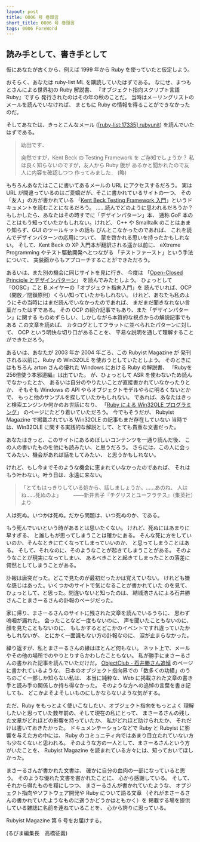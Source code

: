 ```yaml
---
layout: post
title: 0006 号 巻頭言
short_title: 0006 号 巻頭言
tags: 0006 ForeWord
---
```



## 読み手として、書き手として

仮にあなたが古くから、例えば 1999 年から Ruby を使っていたと仮定しよう。

おそらく、あなたは ruby-list ML を購読していたはずである。
なにせ、まつもとさんによる世界初の Ruby 解説書、
『オブジェクト指向スクリプト言語 Ruby』ですら
発行されたのはその年の秋のことだ。
当時はメーリングリストのメールを読んでいなければ、
まともに Ruby の情報を得ることができなかったのだ。

そしてあなたは、きっとこんなメール ([[ruby-list:17335] rubyunit](http://blade.nagaokaut.ac.jp/cgi-bin/scat.rb/ruby/ruby-list/17335)) を読んでいたはずである。

> 助田です．
> 
> 突然ですが，Kent Beck の Testing Framework を
> ご存知でしょうか？
> 私は良く知らないのですが，友人から Ruby 版が
> あるかと聞かれたので友人に内容を確認しつつ
> 作ってみました．
> (略)


もちろんあなたはここに書いてあるメールの URL にアクセスするだろう。
実は URL が間違っているのはご愛嬌だが、そこに書かれているサイトの一つ、
その「友人」の方が書かれている
「[Kent Beck Testing Framework 入門](http://www.morijp.com/masarl/homepage3.nifty.com/masarl/article/testing-framework.html)」というドキュメントを読むことになるだろう。
……読んでどのように思われるだろうか？　
もしかしたら、あなたはその時すでに「デザインパターン」本、
通称 GoF 本のことはもう知っていたかもしれない。けれど、
C++ や Smalltalk のことはあまり知らず、GUI のツールキットの話も
ぴんとこなかったのであれば、
これを読んでデザインパターンの応用について、
蒙を啓かれる思いを持ったかもしれない。
そして、Kent Beck の XP 入門本が翻訳される遥か以前に、
eXtreme Programming やテスト駆動開発へとつながる
「テストファースト」という手法について、
実装面からもアプローチすることができただろう。

あるいは、また別の機会に同じサイトを見に行き、
今度は
「[Open-Closed Principle とデザインパターン](http://www.morijp.com/masarl/homepage3.nifty.com/masarl/article/dp-ocp-2.html)」
を読んでみたとしよう。
ひょっとして「OOSC」こと B.メイヤーの「オブジェクト指向入門」を
読んでいれば、OCP（開放／閉鎖原則）くらい知っていたかもしれない。
けれど、あなたも私のようにその当時にはまだ読んでいなかったのであれば、
まだまだ聞きなれない言葉だったはずである。
その OCP の紹介記事でもあり、また「デザインパターン」に関する
ものめずらしい、しかしながら本質的な視点からの解説記事でもある
この文章を読めば、
カタログとしてフラットに並べられたパターンに対して、
OCP という明快な切り口があることを、
平易な説明を通して理解することができただろう。

あるいは、あなたが 2003 年か 2004 年ごろ、この Rubyist Magazine が
発刊される以前に、Ruby の Win32OLE を使おうとしていたとしよう。
そのときにはもちろん arton さんの優れた Windows における Ruby の解説書、
『Rubyを256倍使う本邪道編』は出ていた。
が、ひょっとして ASR を使わないため読んでなかったとか、
あるいは自分のやりたいことが直接書かれていなかったりとか、
そもそも Windows の API やらオブジェクトモデルやらに明るくないとかで、
もっと他のサンプルを探していたかもしれない。
であれば、あなたはきっと検索エンジンか何かのお世話になり、
「[Ruby による Win32OLE プログラミング](http://www.morijp.com/masarl/homepage3.nifty.com/masarl/article/ruby-win32ole.html)」
のページにたどり着いていただろう。
今でもそうだが、
Rubyist Magazine で掲載されている Win32OLE の記事もまだ存在していない
当時では、Win32OLE に関する実践的な解説として、とても貴重な文書だった。

あなたはきっと、このサイトにあるめぼしいコンテンツを一通り読んだ後、
この人の書いたものを他にも読みたい、と思うだろう。
さらには、この人に会ってみたい、機会があれば話をしてみたい、
と思うかもしれない。

けれど、もし今までそのような機会に恵まれていなかったのであれば、
それはもう叶わない。叶う日は、永遠に来ない。

> 「とてもはっきりしている処から、話しましょうか。……あのね、
> 人はね……死ぬのよ」
> 　　――新井素子『チグリスとユーフラテス』（集英社）より


人は死ぬ。いつかは死ぬ。だから問題は、いつ死ぬのか、である。

もう死んでいいという時があるとは思いたくない。
けれど、死ぬにはあまりに早すぎる、
と誰しもが思ってしまうことは確かにある。
そんな死に方をしていいのか、そんなときに亡くなってしまっていいのか、
と思ってしまうことはある。
そして、それなのに、そのようなことが起きてしまうことがある。
そのようなことが現実になってしまい、
あるべきことと起きてしまったことの落差に愕然としてしまうことがある。

訃報は唐突だった。どこで見たのが最初だったかは覚えていない。
けれども嫌な感じはあった。いくつかのサイトで気になることが書かれていた
のを見て、ひょっとして、と思った。間違いないと知ったのは、
結城浩さんによる石井勝さんことまさーるさんの訃報のページだった。

家に帰り、まさーるさんのサイトに残された文章を読んでいるうちに、
思わず嗚咽が漏れた。
会ったことなど一度もないのに、
声を聞いたこともないのに、
顔を見たこともないのに、
もしかするとどこかのイベントですれ違っていたかもしれないが、
とにかく一面識もない方の訃報なのに、
涙が止まらなかった。

繰り返すが、私とまさーるさんの縁はほとんど何もない。
ネット上で、メールやその他の場所でのやりとりすらかわしたこともない。
私が勝手にまさーるさんの書かれた記事を読んでいただけだ。
[ObjectClub - 石井勝さん追悼](http://www.objectclub.jp/community/memorial/) のページに書かれているような、
日本のオブジェクト指向界での「数多くの功績」のうちのごく一部しか知らない私は、
本当に純粋な、Web に掲載された文章の書き手と読み手の関係しか持ち得なかった。
そのような方への追悼の言葉を書き記しても、
どこかよそよそしいものにしかならないような気がする。

ただ、Ruby をもっとよく使いこなしたい、オブジェクト指向をもっとよく
理解したいと思っていた数年前の、そして現在の私にとって、
まさーるさんの残した文章がどれほどの影響を持っていたか、
私がどれほど助けられたか、
それだけは書いておきたかった。
ドキュメンテーションなどで Ruby と Rubyist に影響を与えた方の中には、
Ruby のコミュニティ内ではあまり目立たれていない方も少なくないと思われる。
そのような方の一人として、まさーるさんという方がいたことを、
Rubyist Magazine を読まれている方々には、知っておいてほしかった。

まさーるさんが書かれた文書は、
確かに自分の血肉の一部になっていると思う。
そのような優れた文書を書かれたことに、
心から感謝している。
そして、それから得たものを糧にしつつ、
まさーるさんが書かれていたような、
オブジェクト指向やソフトウェア開発や Ruby について語る文章
（それがまさーるさんの書かれていたようなものに適うかどうかはともかく）を
掲載する場を提供している雑誌に名前を連ねていることを、
心から誇りに思っている。

Rubyist Magazine 第 6 号をお届けする。

(るびま編集長　高橋征義)


